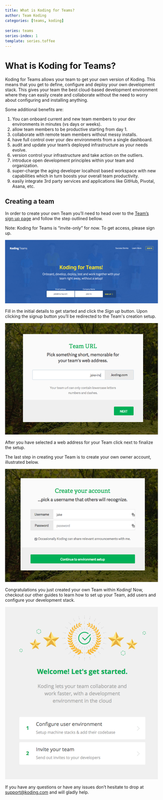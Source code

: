 ```yaml
---
title: What is Koding for Teams?
author: Team Koding
categories: [teams, koding]

series: teams
series-index: 1
template: series.toffee
---
```


# What is Koding for Teams?

Koding for Teams allows your team to get your own version of Koding. This means that you get to define, configure and deploy your own development stack. This gives your team the best cloud-based development environment where they can easily create and collaborate without the need to worry about configuring and installing anything.

Some additional benefits are:

1. You can onboard current and new team members to your dev environments in minutes (vs days or weeks).
2. allow team members to be productive starting from day 1.
3. collaborate with remote team members without messy installs.
4. have full control over your dev environments from a single dashboard.
5. audit and update your team’s deployed infrastructure as your needs evolve.
6. version control your infrastructure and take action on the outliers.
7. introduce open development principles within your team and organization.
8. super-charge the aging developer localhost based workspace with new capabilities which in turn boosts your overall team productivity.
9. easily integrate 3rd party services and applications like GitHub, Pivotal, Asana, etc.

## Creating a team

In order to create your own Team you’ll need to head over to the [Team’s sign up page](https://koding.com/Teams) and follow the step outlined bellow.

Note: Koding for Teams is “invite-only” for now. To get access, please sign up.

![img1](image01.png)

Fill in the initial details to get started and click the *Sign up* button. Upon clicking the signup button you’ll be redirected to the Team's creation setup.

![img1](image02.png)

After you have selected a web address for your Team click next to finalize the setup.

The last step in creating your Team is to create your own owner account, illustrated below.

![img1](image03.png)

Congratulations you just created your own Team within Koding! Now, checkout our other guides to learn how to set up your Team, add users and configure your development stack.

![img1](image00.png)

If you have any questions or have any issues don’t hesitate to drop at [support@koding.com](mailto:support@koding.com) and will gladly help.

